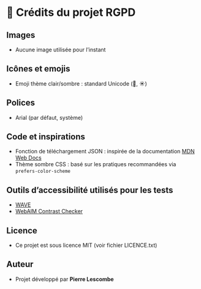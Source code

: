 # 📄 Crédits du projet RGPD

## Images
- Aucune image utilisée pour l’instant

## Icônes et emojis
- Emoji thème clair/sombre : standard Unicode (🌙, ☀️)

## Polices
- Arial (par défaut, système)

## Code et inspirations
- Fonction de téléchargement JSON : inspirée de la documentation [MDN Web Docs](https://developer.mozilla.org/fr/)
- Thème sombre CSS : basé sur les pratiques recommandées via `prefers-color-scheme`

## Outils d’accessibilité utilisés pour les tests
- [WAVE](https://wave.webaim.org/)
- [WebAIM Contrast Checker](https://webaim.org/resources/contrastchecker/)

## Licence
- Ce projet est sous licence MIT (voir fichier LICENCE.txt)

## Auteur
- Projet développé par **Pierre Lescombe**
